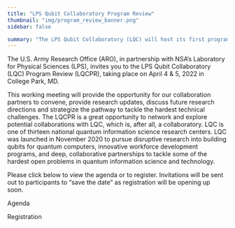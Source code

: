```yaml
---
title: "LPS Qubit Collaboratory Program Review"
thumbnail: "img/program_review_banner.png"
sidebar: false

summary: "The LPS Qubit Collaboratory (LQC) will host its first program review in April 2022. This working meeting will provide the opportunity for our collaboration partners to convene, provide research updates, discuss future research directions and strategize the pathway to tackle the hardest technical challenges."
---
```


The U.S. Army Research Office (ARO), in partnership with NSA’s Laboratory for Physical
Sciences (LPS), invites you to the LPS Qubit Collaboratory (LQC) Program Review (LQCPR),
taking place on April 4 & 5, 2022 in College Park, MD.

This working meeting will provide the opportunity for our collaboration partners to convene,
provide research updates, discuss future research directions and strategize the pathway to
tackle the hardest technical challenges. The LQCPR is a great opportunity to network and
explore potential collaborations with LQC, which is, after all, a collaboratory.
LQC is one of thirteen national quantum information science research centers. LQC
was launched in November 2020 to pursue disruptive research into building qubits for
quantum computers, innovative workforce development programs, and deep, collaborative
partnerships to tackle some of the hardest open problems in quantum information science
and technology.

Please click below to view the agenda or to register. Invitations will be sent out to participants
to “save the date” as registration will be opening up soon.

Agenda

Registration
